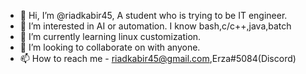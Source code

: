 - 👋 Hi, I’m @riadkabir45, A student who is trying to be IT engineer.
- 👀 I’m interested in AI or automation. I know bash,c/c++,java,batch
- 🌱 I’m currently learning linux customization.
- 💞️ I’m looking to collaborate on with anyone.
- 📫 How to reach me - riadkabir45@gmail.com,Erza#5084(Discord)

<!---
riadkabir45/riadkabir45 is a ✨ special ✨ repository because its `README.md` (this file) appears on your GitHub profile.
You can click the Preview link to take a look at your changes.
--->
